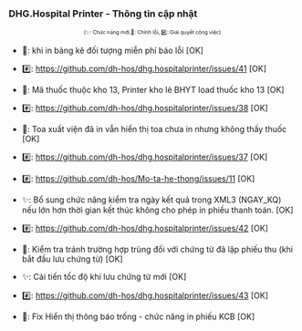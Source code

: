 ﻿### DHG.Hospital Printer - Thông tin cập nhật

<div align="center" style="font-size:xx-small">(✨: Chức năng mới,🐛: Chỉnh lỗi, #️⃣: Giải quyết công việc) </div>

-  🐛: khi in bảng kê đối tượng miễn phí báo lỗi [OK]
-  #️⃣: https://github.com/dh-hos/dhg.hospitalprinter/issues/41 [OK]

-  🐛: Mã thuốc thuộc kho 13, Printer kho lẻ BHYT load thuốc kho 13 [OK]
-  #️⃣: https://github.com/dh-hos/dhg.hospitalprinter/issues/38 [OK]

-  🐛: Toa xuất viện đã in vẫn hiển thị toa chưa in nhưng không thấy thuốc [OK]
-  #️⃣: https://github.com/dh-hos/dhg.hospitalprinter/issues/37 [OK]

-  #️⃣: https://github.com/dh-hos/Mo-ta-he-thong/issues/11 [OK]
-  ✨: Bổ sung chức năng kiểm tra ngày kết quả trong XML3 (NGAY_KQ) nếu lớn hơn thời gian kết thúc không cho phép in phiếu thanh toán. [OK]

-  #️⃣: https://github.com/dh-hos/dhg.hospitalprinter/issues/42 [OK]
-  🐛: Kiểm tra tránh trường hợp trùng đối với chứng từ đã lập phiếu thu (khi bắt đầu lưu chứng từ) [OK]
-  ✨: Cải tiến tốc độ khi lưu chứng từ mới [OK]

-  #️⃣: https://github.com/dh-hos/dhg.hospitalprinter/issues/43 [OK]
-  🐛: Fix Hiển thị thông báo trống - chức năng in phiếu KCB [OK]
